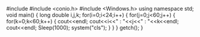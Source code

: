 #include <iostream>
#include <conio.h>
#include <Windows.h>
using namespace std;
void main()
{
	long double i,j,k;
	for(i=0;i<24;i++)
	{
		for(j=0;j<60;j++)
		{
			for(k=0;k<60;k++)
			{
				cout<<endl;
				cout<<i<<" : "<<j<<" : "<<k<<endl;
				cout<<endl;
				Sleep(1000);
				system("cls");
			}
		}
	}
	getch();
}
